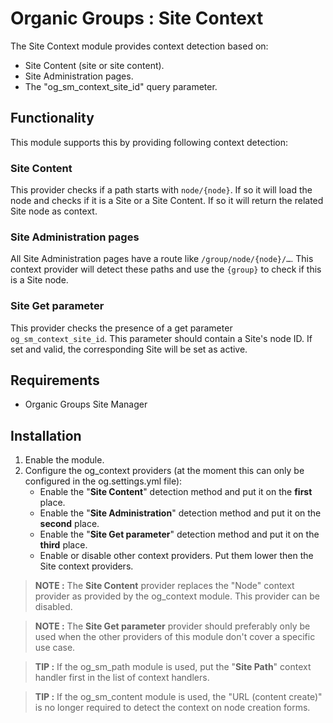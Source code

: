 # Organic Groups : Site Context

The Site Context module provides context detection based on:

* Site Content (site or site content).
* Site Administration pages.
* The "og_sm_context_site_id" query parameter.

## Functionality

This module supports this by providing following context detection:

### Site Content

This provider checks if a path starts with `node/{node}`. If so it will load the
node and checks if it is a Site or a Site Content. If so it will return the
related Site node as context.

### Site Administration pages

All Site Administration pages have a route like `/group/node/{node}/…`. This
context provider will detect these paths and use the `{group}` to check if this
is a Site node.

### Site Get parameter

This provider checks the presence of a get parameter `og_sm_context_site_id`.
This parameter should contain a Site's node ID. If set and valid, the
corresponding Site will be set as active.

## Requirements

* Organic Groups Site Manager

## Installation

1. Enable the module.
1. Configure the og_context providers (at the moment this can only be configured
   in the og.settings.yml file):
    * Enable the "**Site Content**" detection method and put it on the **first**
      place.
    * Enable the "**Site Administration**" detection method and put it on the
      **second** place.
    * Enable the "**Site Get parameter**" detection method and put it on the
      **third** place.
    * Enable or disable other context providers. Put them lower then the Site
      context providers.

> **NOTE :**
>  The **Site Content** provider replaces the "Node" context provider as provided
>  by the og_context module. This provider can be disabled.

> **NOTE :**
> The **Site Get parameter** provider should preferably only be used when
> the other providers of this module don't cover a specific use case.

> **TIP :**
> If the og_sm_path module is used, put the "**Site Path**" context handler
> first in the list of context handlers.

> **TIP :**
> If the og_sm_content module is used, the "URL (content create)" is no longer
> required to detect the context on node creation forms.
